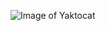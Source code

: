 ![Image of Yaktocat](https://lrf.imagevault.media/publishedmedia/4pcxbfb2pb61fqxdy8kt/P1150612.jpg)
